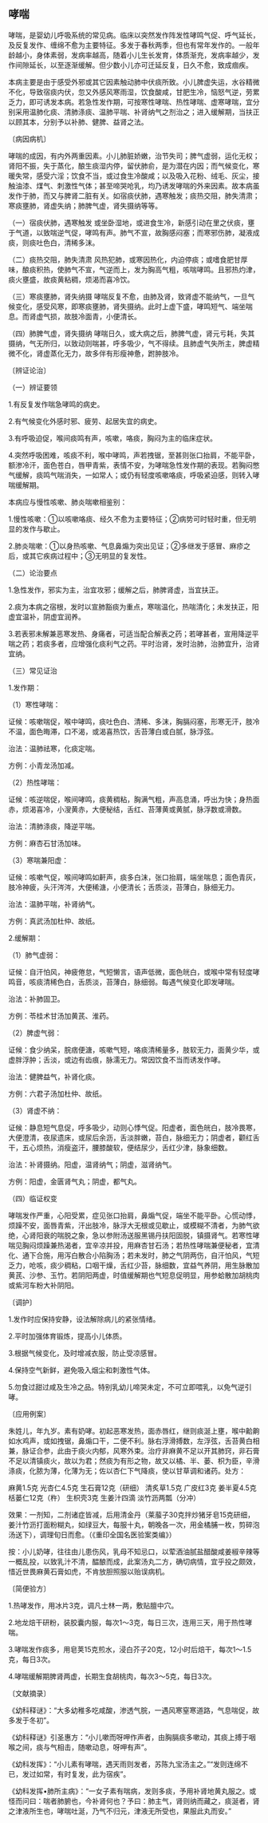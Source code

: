 ## 哮喘

哮喘，是婴幼儿呼吸系统的常见病。临床以突然发作阵发性哮鸣气促、呼气延长，及反复发作、缠绵不愈为主要特征。多发于春秋两季，但也有常年发作的。一般年龄越小，身体素弱，发病率越高，随着小儿生长发育，体质渐充，发病率越少，发作间隙延长，以至逐渐缓解。但少数小儿亦可迁延反复，日久不愈，致成痼疾。

本病主要是由于感受外邪或其它因素触动肺中伏痰所致。小儿脾虚失运，水谷精微不化，导致宿痰内伏，忽又外感风寒雨湿，饮食酸咸，甘肥生冷，恼怒气逆，劳累乏力，即可诱发本病。若急性发作期，可按寒性哮喘、热性哮喘、虚寒哮喘，宜分别采用温肺化痰、清肺涤痰、温肺平喘、补肾纳气之剂治之；进入缓解期，当扶正以顾其本，分别予以补肺、健脾、益肾之法。

〔病因病机〕

哮喘的成因，有内外两重因素。小儿肺脏娇嫩，治节失司；脾气虚弱，运化无权；肾阳不振，失于蒸化，酿生痰湿内停，留伏肺俞，是为潜在内因；而气候变化，寒暖失常，感受六淫；饮食不当，或过食生冷酸咸；以及吸入花粉、绒毛、灰尘，接触油漆、煤气、刺激性气体；甚至啼哭呛乳，均乃诱发哮喘的外来因素。故本病虽发作于肺，而又与脾肾二脏有关。如宿痰伏肺，遇寒触发；痰热交阻，肺失清肃；寒痰壅肺，肾虚失纳；肺脾气虚，肾失摄纳等等。

（一）宿痰伏肺，遇寒触发 或坐卧湿地，或进食生冷，新感引动在里之伏痰，壅于气道，以致喘逆气促，哮鸣有声。肺气不宣，故胸感闷塞；而寒邪伤肺，凝液成痰，则痰吐色白，清稀多沫。

（二）痰热交阻，肺失清肃 风热犯肺，或寒因热化，内迫停痰；或嗜食肥甘厚味，酿痰积热，使肺气不宣，气逆而上，发为胸高气粗，咳喘哮鸣。且邪热灼津，痰火壅盛，故痰黄粘稠，烦渴而喜冷饮。

（三）寒痰壅肺，肾失纳摄 哮喘反复不愈，由肺及肾，致肾虚不能纳气，一旦气候变化，感受风寒，即寒痰壅肺，肾失摄纳。此时上虚下盛，哮鸣短气、端坐喘息。而肾虚气损，故肢冷面青，小便清长。

（四）肺脾气虚，肾失摄纳 哮喘日久，或大病之后，肺脾气虚，肾元亏耗，失其摄纳，气无所归，以致动则喘甚，呼多吸少，气不得续。且肺虚气失所主，脾虚精微不化，肾虚蒸化无力，故多伴有形瘦神惫，跗肿肢冷。

〔辨证论治〕

（一）辨证要领

1.有反复发作喘急哮鸣的病史。

2.有气候变化外感时邪、疲劳、起居失宜的病史。

3.有呼吸迫促，喉间痰鸣有声，咳嗽，咯痰，胸闷为主的临床症状。

4.突然呼吸困难，咳痰不利，喉中哮鸣，声若拽锯，至甚则张口抬肩，不能平卧，额渗冷汗，面色苍白，唇甲青紫，表情不安，为哮喘急性发作期的表现。若胸闷憋气缓解，痰鸣气喘消失，一如常人；或仍有轻度咳嗽咯痰，呼吸紧迫感，则转入哮喘缓解期。

本病应与慢性咳嗽、肺炎喘嗽相鉴别：

1.慢性咳嗽：①以咳嗽咯痰、经久不愈为主要特征；②病势可时轻时重，但无明显的发作与歇止。

2.肺炎喘嗽：①以身热咳嗽、气息鼻煽为突出见证；②多继发于感冒、麻疹之后，或其它疾病过程中；③无明显的复发性。

（二）论治要点

1.急性发作，邪实为主，治宜攻邪；缓解之后，肺脾肾虚，当宜扶正。

2.痰为本病之宿根，发时以宣肺豁痰为重点，寒喘温化，热喘清化；未发扶正，阳虚宜温补，阴虚宜润养。

3.若表邪未解兼恶寒发热、身痛者，可适当配合解表之药；若哮甚者，宣用降逆平喘之药；若痰多者，应增强化痰利气之药。平时治肾，发时治肺，治肺宜升，治肾宜纳。

（三）常见证治

1.发作期：

（1）寒性哮喘：

证候：咳嗽喘促，喉中哮鸣，痰吐色白、清稀、多沫，胸膈闷塞，形寒无汗，肢冷不温，面色晦滞，口不渴，或渴喜热饮，舌苔薄白或白腻，脉浮弦。

治法：温肺祛寒，化痰定喘。

方例：小青龙汤加减。

（2）热性哮喘：

证候：咳逆喘促，喉间哮鸣，痰黄稠粘，胸满气粗，声高息涌，呼出为快；身热面赤，烦渴喜冷，小溲黄赤，大便秘结，舌红、苔薄黄或黄腻，脉浮数或滑数。

治法：清肺涤痰，降逆平喘。

方例：麻杏石甘汤加味。

（3）寒喘兼阳虚：

证候：咳嗽气促，喉间哮鸣如鼾声，痰多白沫，张口抬肩，端坐喘息；面色青灰，肢冷神疲，头汗涔涔，大便稀溏，小便清长；舌质淡，苔薄白，脉细无力。

治法：温肺平喘，补肾纳气。

方例：真武汤加杜仲、故纸。

2.缓解期：

（1）肺气虚弱：

证候：自汗怕风，神疲倦怠，气短懒言，语声低微，面色㿠白，或喉中常有轻度哮鸣音，咳痰清稀色白，舌质淡，苔薄白，脉细弱。每遇气候变化即发哮喘。

治法：补肺固卫。

方例：苓桂术甘汤加黄芪、淮药。

（2）脾虚气弱：

证候：食少纳呆，脘痞便溏，咳嗽气短，咯痰清稀量多，肢软无力，面黄少华，或虚胖浮肿；舌淡，或边有齿痕，脉濡无力。常因饮食不当而诱发作哮。

治法：健脾益气，补肾化痰。

方例：六君子汤加杜仲、故纸。

（3）肾虚不纳：

证候：静息短气息促，呼多吸少，动则心悸气促。阳虚者，面色㿠白，肢冷畏寒，大便澄清，夜尿遗床，或尿后余沥，舌淡胖嫩，苔白，脉细无力；阴虚者，颧红舌干，五心烦热，消瘦盗汗，腰膝酸软，便结尿少，舌红少津，脉象细数。

治法：补肾摄纳。阳虚，温肾纳气；阴虚，滋肾纳气。

方例：阳虚，金匮肾气丸；阴虚，都气丸。

（四）临证权变

哮喘发作严重，心阳受累，症见张口抬肩，鼻煽气促，端坐不能平卧。心慌动悸，烦躁不安，面唇青紫，汗出肢冷，脉浮大无根或见歇止，或模糊不清者，为肺气欲绝，心肾阳衰的喘脱之象，急以参附汤送服黑锡丹扶阳固脱，镇摄肾气。若寒性哮喘见胸闷烦躁兼热渴者，宜辛凉并投，用麻杏甘石汤；若热性哮喘兼便秘者，宜清化、通下合施，用泻白散合小陷胸汤；若未发时，肺之气阴两伤，自汗怕风，气短乏力，呛咳，痰少稠粘，口咽干燥，舌红少苔，脉细数，宜益气养阴，用生脉散加黄芪、沙参、玉竹。若阴阳两虚，时值缓解期也气短息促明显，用参蛤散加胡桃肉或紫河车粉大补阴阳。

〔调护〕

1.发作时应保持安静，设法解除病儿的紧张情绪。

2.平时加强体育锻炼，提高小儿体质。

3.根据气候变化，及时增减衣服，防止受凉感冒。

4.保持空气新鲜，避免吸入烟尘和刺激性气体。

5.勿食过甜过咸及生冷之品。特别乳幼儿啼哭未定，不可立即喂乳，以免气逆引哮。

〔应用例案〕

朱姓儿，年九岁。素有奶哮。初起恶寒发热，面赤唇红，继则痰涎上壅，喉中䶎齁如水鸡声，或如拽锯，鼻煽口干，二便不利。脉右浮滑搏数，左浮弦，舌苔黄白相兼，脉证合参，此由于痰火内郁，风寒外束。治疗非麻黄不足以开其肺窍，非石膏不足以清镇痰火，故以为君；然痰为有形之物，故又以橘、半、蒌、枳为臣，辛滑涤痰，化脓为薄，化薄为无；佐以杏仁下气降痰，使以甘草调和诸药。处方：

麻黄1.5克 光杏仁4.5克 生石膏12克（研细） 清炙草1.5克 广皮红3克 姜半夏4.5克 栝蒌仁12克（杵） 生枳壳3克 生姜汁四滴 淡竹沥两瓢（分冲）

效果：一剂知，二剂诸症皆减，后用清金丹（莱菔子30克拌炒猪牙皂15克研细，姜汁竹沥打面粉糊丸，如绿豆大，每服十丸，朝晚各一次，用金橘脯一枚，剪碎泡汤送下），调理旬日而愈。（《重印全国名医验案类编》）

按：小儿奶哮，往往由儿患伤风，乳母不知忌口，以荤酒油腻盐醋酸咸姜椒辛辣等一概乱投，以致乳汁不清，醖酿而成，此案汤丸二方，确切病情，宜乎投之颇效，惜近世畏麻黄石膏如虎，不肯放胆照服以贻误病机。

〔简便验方〕

1.热哮发作，用冰片3克，调凡士林一两，敷贴膻中穴。

2.地龙焙干研粉，装胶囊内服，每次1〜3克，每日三次，连用三天，用于热性哮喘。

3.哮喘发作痰多，用皂荚15克煎水，浸白芥子20克，12小时后焙干，每次1〜1.5克，每日3次。

4.哮喘缓解期脾肾两虚，长期生食胡桃肉，每次3〜5克，每日3次。

〔文献摘录〕

《幼科释谜》：“大多幼稚多吃咸酸，渗透气脘，一遇风寒窒寒道路，气息喘促，故多发于冬初”。

《幼科释谜》引圣惠方：“小儿嗽而呀呷作声者，由胸膈痰多嗽动，其痰上搏于咽喉之间，痰与气相击，随嗽动息，呀呷有声”。

《幼科发挥》：“小儿素有哮喘，遇天雨则发者，苏陈九宝汤主之。”“发则连绵不已，发过如常，有时复发，此为宿疾”。

《幼科发挥•肺所主病》：“一女子素有喘病，发则多痰，予用补肾地黄丸服之。或怪而问曰：喘者肺腑也，今补肾何也？予曰：肺主气，肾则纳而藏之，痰涎者，肾之津液所生也，哮喘吐涎，乃气不归元，津液无所受也，果服此丸而安。”